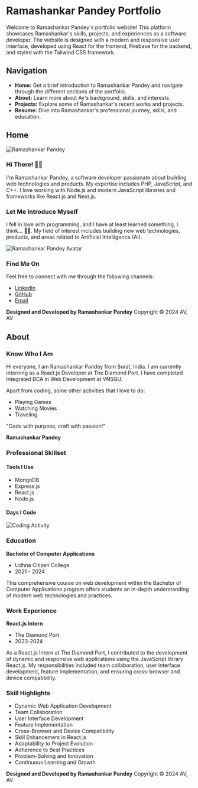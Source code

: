 # Ramashankar Pandey Portfolio

Welcome to Ramashankar Pandey's portfolio website! This platform showcases Ramashankar's skills, projects, and experiences as a software developer. The website is designed with a modern and responsive user interface, developed using React for the frontend, Firebase for the backend, and styled with the Tailwind CSS framework.

## Navigation

- **Home:** Get a brief introduction to Ramashankar Pandey and navigate through the different sections of the portfolio.
- **About:** Learn more about Ay's background, skills, and interests.
- **Projects:** Explore some of Ramashankar's recent works and projects.
- **Resume:** Dive into Ramashankar's professional journey, skills, and education.

## Home

![Ramashankar Pandey](home-pic-url) <!-- Replace with the URL of your home picture -->
### Hi There! 👋🏻

I'm Ramashankar Pandey, a software developer passionate about building web technologies and products. My expertise includes PHP, JavaScript, and C++. I love working with Node.js and modern JavaScript libraries and frameworks like React.js and Next.js.

### Let Me Introduce Myself

I fell in love with programming, and I have at least learned something, I think… 🤷‍♂️. My field of interest includes building new web technologies, products, and areas related to Artificial Intelligence (AI).

![Ramashankar Pandey Avatar](avatar-url) <!-- Replace with the URL of your avatar -->

### Find Me On

Feel free to connect with me through the following channels:
- [LinkedIn](linkedin-url)
- [GitHub](github-url)
- [Email](mailto:your-email@example.com)

**Designed and Developed by Ramashankar Pandey**
Copyright © 2024 AV, AV

## About

### Know Who I Am

Hi everyone, I am Ramashankar Pandey from Surat, India. I am currently interning as a React.js Developer at The Diamond Port. I have completed Integrated BCA in Web Development at VNSGU.

Apart from coding, some other activities that I love to do:
- Playing Games
- Watching Movies
- Traveling

"Code with purpose, craft with passion!"

**Ramashankar Pandey**

### Professional Skillset

#### Tools I Use
- MongoDB
- Express.js
- React.js
- Node.js

#### Days I Code
![Coding Activity](coding-activity-chart-url) <!-- Replace with the URL of your coding activity chart -->

### Education

**Bachelor of Computer Applications**
- Udhna Citizen College
- 2021 - 2024

This comprehensive course on web development within the Bachelor of Computer Applications program offers students an in-depth understanding of modern web technologies and practices.

### Work Experience

**React.js Intern**
- The Diamond Port
- 2023-2024

As a React.js Intern at The Diamond Port, I contributed to the development of dynamic and responsive web applications using the JavaScript library React.js. My responsibilities included team collaboration, user interface development, feature implementation, and ensuring cross-browser and device compatibility.

### Skill Highlights

- Dynamic Web Application Development
- Team Collaboration
- User Interface Development
- Feature Implementation
- Cross-Browser and Device Compatibility
- Skill Enhancement in React.js
- Adaptability to Project Evolution
- Adherence to Best Practices
- Problem-Solving and Innovation
- Continuous Learning and Growth

**Designed and Developed by Ramashankar Pandey**
Copyright © 2024 AV, AV
